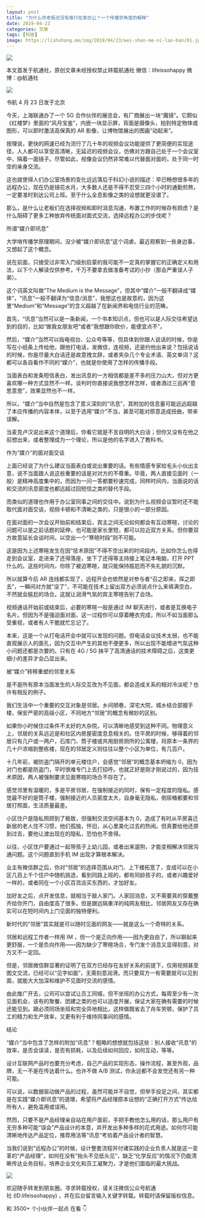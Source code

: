 ```yaml
---
layout: post
title: "为什么你老板还没有推行在家办公？一个传播学角度的解释"
date: 2019-04-23
categories: 文章
tags: [科技]
image: https://lishuhang.me/img/2019/04/23/wei-shen-me-ni-lao-ban/01.jpg
---
```


![](https://lishuhang.me/img/2019/04/23/wei-shen-me-ni-lao-ban/01.jpg)

本文首发于航通社，原创文章未经授权禁止转载航通社 微信：lifeissohappy 微博：@航通社

![](https://lishuhang.me/img/2019/04/23/wei-shen-me-ni-lao-ban/02.jpg)

书航 4 月 23 日发于北京

今天，上海联通办了一个 5G 合作伙伴的展览会，有厂商展出一块“魔镜”。它颇似《红楼梦》里面的“风月宝鉴”，内嵌一块显示屏，背面是摄像头，拍到特定物体或图形，可以即时激活高保真的 AR 影像，让博物馆展出的图画“动起来”。

按理说，更快的网速已经为流行了几十年的视频会议功能提供了更简便的实现途径，人人都可以享受高清晰，无延迟的视频会议，仿佛对方跟自己处于一个会议室中，隔着一面镜子。尽管如此，视像会议仍然非常难以代替面对面的，处于同一时空的亲身交流。

这也就使得人们办公室场景的变化远远落后于科幻小说的描述：早已畅想很多年的远程办公，现在仍是镜花水月，大多数人还是不得不忍受三四个小时的通勤煎熬，一定要准时到达公司上班。至于什么全息影像之类的设想就更没谱了。

那么，是什么让老板们在选择视频和即时消息沟通，布置工作的时候存有顾虑？是什么阻碍了更多工种放弃传统面对面式交流，选择远程办公的步伐呢？

所谓“媒介即讯息”

大学啃传播学原理期间，没少被“媒介即讯息”这个词虐。最近观察到一些身边事，又想起了这个概念。

说在前面，只接受过非常入门级别启蒙的我可能不一定真的掌握它的正确定义和用法，以下个人解读仅供参考，千万不要拿去做准备考试的小抄（那会严重误人子弟）。

这个词英文叫做“The Medium is the Message”，但其中“媒介”一般不翻译成“媒体”，“讯息”一般不翻译为“信息/消息”，我想这也是故意的，因为这里“Medium”和“Message”的含义超越了在新闻界和电信行业的范畴。

首先，“讯息”当然可以是一条新闻，一个书本知识点，但也可以是人际交往希望达到的目的，比如“做我女朋友吧”或者“我想跟你砍价，能便宜点不”。

然后，“媒介”当然可以指电视台、公众号等等，但具体到你跟人说话的时候，你是写在小纸条上传给他，跟他打电话，发微信，连视频，还是约他出来说？包括说话的时候，你是尽量大白话还是故意拽文辞，或者夹杂几个专业术语、英文单词？这都可以各自看作不同的“媒介”，也就是你使用了怎样的传播手段。

当面表白和发条短信表白，发出讯息的一方相信都是差不多的压力山大，但对方更喜欢哪一种方式显然不一样。谈判时你直接说我想怎样怎样，或者酒过三巡再“意思意思”，效果显然也不一样。

所以，“媒介”当中自然是包含了意义深刻的“讯息”，其附加的信息量可能远远超越了本应传播的内容本体，以至于选用“媒介”不当，甚至可能对原意造成扭曲，带来误解。

当麦克卢汉说出来这个道理后，你看它就是不言自明的大白话；但你又没有在他之前想出来，或者整理成为一个理论，所以是他的名字进入了教科书。

作为“媒介”的面对面交谈

上面已经说了为什么建议当面表白或说出重要的话。有些情感专家给毛头小伙出主意，说不当面跟人说这些重要的话是对对方的不尊重。毕竟，两人直接见面时（一般）是精神高度集中的，而因为一问一答都要秒速完成，同样时间内，当面说的话和交流的讯息密度也都远超过回短信之类的替代手段。

而类似的道理也作用于办公室同事之间的交往中。说到为什么视频会议暂时还不能取代面对面交谈，视频卡顿和不清晰之类的，只是很小的一部分原因。

在面对面的一次会议开始前和结束后，宾主之间无论如何都会有互动寒暄，讨论的问题可以是之前话题的延伸，也可能是家长里短，都可以拉近双方关系。但你要双方故意延长会谈时间，以空出一个“寒暄时段”则不可能。

这是因为上述寒暄发生在因“技术原因”不得不空出来的时间段内，比如你怎么也得走到会议室，走进来了还得落座，坐下了还得等主持接上笔记本电脑，打开 PPT 什么的。这些时间内，你除了被迫寒暄，就只能保持尴尬而不失礼貌的沉默。

所以就算今后 AR 连线都实现了，远程开会也依然是对参与者“召之即来，挥之即去”，一瞬间对方就“没了”，不可能在技术上留出双方必须说点什么来填满空白，不然就会尴尬的场合。这就让润滑气氛的宾主寒暄告别了会场。

视频通话开始前或结束后，必要的寒暄一般是通过 IM 聊天进行，或者是互换电子名片。但因为不是强迫面对面，这一过程你可以穿着睡衣完成，所以不如当面那么受重视，或者有人干脆就忙忘记了。

本来，这是一个从打电话开会中就可以发现的问题。但电话会议技术太弱，也不能直观展示人的面孔，因为交互中产生的其他不便更多，所以出现不能增进气氛这种小问题还都是次要的。只有在 4G / 5G 抹平了高清通话的技术障碍之后，这类更细小的差异才会凸显出来。

被“媒介”转移重塑的邻里关系

是不是所有原本当面发生的人际交互改为不见面，都会造成关系的相对冷淡呢？也许有相反的例子。

我们生活中一个重要的交互对象是邻居。乡间陋巷，深宅大院，城乡结合部握手楼，保安严密的高级小区，不同地方“邻居”的概念有微妙的区别。

如果你小时候住过条件不太好的大杂院，可以清晰地感受到这种不同。物理意义上，邻居的关系远近是和社区内房屋密度息息相关的。住平房的时候，够得着的邻居只有几户或一两户，石库门、筒子楼或共用厨房厕所的公寓楼，将原本一条界的几十户浓缩到整栋楼，现在的邻居定义则往往以整个小区为单位，有几百户。

十几年前，被防盗门隔开的单元楼住户，会感觉“邻居”的概念基本坍缩为 0，因为对门也都是防盗门，平时很难专门上去打招呼。也就正好是刚才刚说过的，因为技术原因，两人被强制要求见面寒暄的场合不存在了。

感觉邻里有温暖的，多是平房邻居，在强制接近的同时，保有一定程度的隐私。感觉最不好的是筒子楼，强制接近的人员密度太大，自身毫无隐私，倒尿桶都要和邻居打照面，生活质量最差。

小区住户是隐私照顾到了极致，但强制交流空间基本为 0，造成了有时从平房喜迁新居的老人住不习惯，他们孤独，怀旧，从心里美化过去的热闹。但真要给他还原到过去，要他让渡出现在的隐私，恐怕也不舍得。

以往，小区住户要通过一起带孩子上幼儿园，或者出来遛狗，才能变相解决邻居沟通问题。这个问题直到手机 IM 出现才算根本解决。

业主有微信群之后，你对“邻居”的选择范围从对门、上下楼拓宽了，变成可以在小区几百上千个住户中随机挑选，看到同路上班的，都有同龄孩子的，或者兴趣爱好一样的，或者同在一个小区百货店买东西的，才加好友。

加好友之后，点开发信息，就相当于敲人家门。人家回消息，又不需要真的穿戴整齐给你开门，自由度高了很多。但是跟远隔重洋的纯网友相比，邻居网友又存在确实可以在短时间内上门见面的独特便利。

新时代的“邻居”其实就是可以随时见面的网友——就是这么一个奇特的关系。

邻居和远程工作者一样用 IM ，但一个是正向作用——因为更自由了，所以聊起来更舒服，一个是负向作用——因为缺少了寒暄场合，专门发个消息又显得刻意，对方又不一定回。

但是，邻居微信群显著的证明了在双方已经存在友好关系的前提下，仅用视频甚至图文交流，已经可以“见字如面”，无需刻意润滑。而只要双方一有需要就可以见到面，就能大大加深和维护不见面时交流的感情。

由此推广开去，公司可以尝试让员工同城，但不坐班的办公方式，每周至少有一次见面机会，该有的聚餐、团建之类的也可以适度开展，保证大家在确有需要的时候还能见到。跟必须同场坐班和完全异地相比，这样做既省去了舟车劳顿，保护了员工的精力和生产效率，又更有利于维持同事间的感情。

结论

“媒介”当中包含了怎样的附加“讯息”？粗略的想想就包括这些：别人接收“讯息”的效率，是否会误读，是否有损耗，以及后续如何回应，如何互动，等等。

设计互联网产品时也要充分考虑，自己产品的实现形态，操作流程，甚至外观，品牌，无一不是在传达着什么。也许不做 A/B 测试，你永远都不会发觉还有另一种可能。

可以说，以数据驱动做产品的过程，虽然可能并不自觉，但举手投足之间，其实都是在实践“媒介即讯息”的道理，希望将产品经理原本设想的“正确打开方式”传达给所有人，避免滥用或误用。

然而，只要不是产品经理亲自站在用户面前，手把手教他怎么用的话，那么用户有无穷多种可能“误会”产品设计的本意，并开发出多种多样的花式用途。如何尽可能清晰地传达产品定位，推荐用法等“讯息”考验着产品设计者的智慧。

当我们说到“远程办公”的时候，设计整套流程并付诸实践的企业负责人就是这一变革的“产品经理”，如何在没有“抬头不见低头见”，缺乏“化学反应”的情况下仍能清晰传达业务目标，培养企业文化和员工凝聚力，才是他们面临的最大挑战。

![](https://lishuhang.me/img/2019/04/23/wei-shen-me-ni-lao-ban/03.jpg)

欢迎随手转发到朋友圈。寻求转载授权，请关注微信公众号航通社 (ID:lifeissohappy) ，并在后台留言输入关键字转载。转载时请保留版权信息。

和 3500+ 个小伙伴一起点 在看 👇